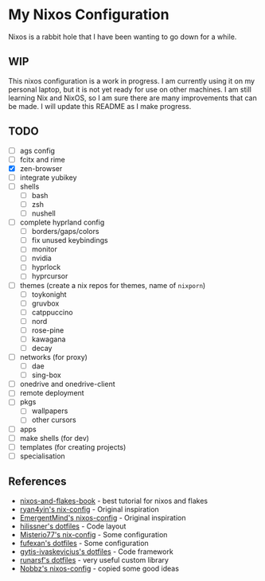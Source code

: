 # My Nixos Configuration

Nixos is a rabbit hole that I have been wanting to go down for a while.

## WIP

This nixos configuration is a work in progress. I am currently using it on my personal laptop, but
it is not yet ready for use on other machines. I am still learning Nix and NixOS, so I am sure there
are many improvements that can be made. I will update this README as I make progress.

## TODO

- [ ] ags config
- [ ] fcitx and rime
- [x] zen-browser
- [ ] integrate yubikey
- [ ] shells
  - [ ] bash
  - [ ] zsh
  - [ ] nushell
- [ ] complete hyprland config
  - [ ] borders/gaps/colors
  - [ ] fix unused keybindings
  - [ ] monitor
  - [ ] nvidia
  - [ ] hyprlock
  - [ ] hyprcursor
- [ ] themes (create a nix repos for themes, name of `nixporn`)
  - [ ] toykonight
  - [ ] gruvbox
  - [ ] catppuccino
  - [ ] nord
  - [ ] rose-pine
  - [ ] kawagana
  - [ ] decay
- [ ] networks (for proxy)
  - [ ] dae
  - [ ] sing-box
- [ ] onedrive and onedrive-client
- [ ] remote deployment
- [ ] pkgs
  - [ ] wallpapers
  - [ ] other cursors
- [ ] apps
- [ ] make shells (for dev)
- [ ] templates (for creating projects)
- [ ] specialisation

## References

- [nixos-and-flakes-book](github.com/ryan4yin/nixos-and-flakes-book) - best tutorial for nixos and
  flakes
- [ryan4yin's nix-config](github.com/ryan4yin/nix-config) - Original inspiration
- [EmergentMind's nixos-config](github.com/EmergentMind/nixos-config) - Original inspiration
- [hilissner's dotfiles](github.com/hilissner/dotfiles) - Code layout
- [Misterio77's nix-config](github.com/Misterio77/nix-config) - Some configuration
- [fufexan's dotfiles](github.com/fufexan/dotfiles) - Some configuration
- [gytis-ivaskevicius's dotfiles](github.com/gytis-ivaskevicius/nixfiles) - Code framework
- [runarsf's dotfiles](github.com/runarsf/dotfiles) - very useful custom library
- [Nobbz's nixos-config](github.com/Nobbz/nixos-config) - copied some good ideas
